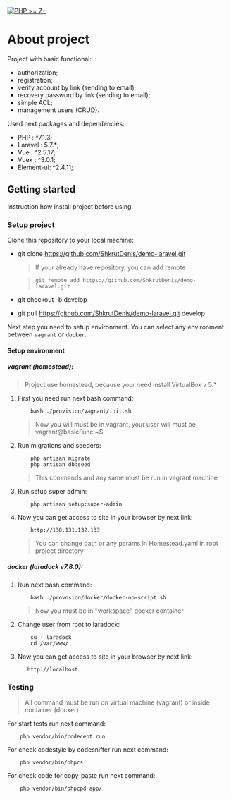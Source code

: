 [![PHP >= 7+](https://img.shields.io/badge/php-%3E%3D%207-8892BF.svg?style=flat-square)](https://php.net/)

# About project

Project with basic functional:
 - authorization;
 - registration;
 - verify account by link (sending to email);
 - recovery password by link (sending to email);
 - simple ACL;
 - management users (CRUD).
 
Used next packages and dependencies:
 - PHP : ^7.1.3;
 - Laravel : 5.7.*;
 - Vue : ^2.5.17;
 - Vuex : ^3.0.1;
 - Element-ui: ^2.4.11;

## Getting started

Instruction how install project before using. 

### Setup project

Clone this repository to your local machine:

- git clone https://github.com/ShkrutDenis/demo-laravel.git

    > If your already have repository, you can add remote 
    
    > ``` git remote add https://github.com/ShkrutDenis/demo-laravel.git ```

- git checkout -b develop

- git pull https://github.com/ShkrutDenis/demo-laravel.git develop

Next step you need to setup environment. You can select any environment between `vagrant` or `docker`.

#### Setup environment

##### vagrant (homestead):

> Project use homestead, because your need install VirtualBox v 5.*
    
1) First you need run next bash command:
    ```
        bash ./provision/vagrant/init.sh
    ```
    > Now you will must be in vagrant, your user will must be vagrant@basicFunc:~$ 
    
3) Run migrations and seeders:
    ```
        php artisan migrate
        php artisan db:seed
    ```
    > This commands and any same must be run in vagrant machine
    
4) Run setup super admin:
    ```
        php artisan setup:super-admin
    ```

5) Now you can get access to site in your browser by next link:
    ```
        http://130.131.132.133
    ```
    
    > You can change path or any params in Homestead.yaml in root project directory
    
##### docker (laradock v7.8.0):

1) Run next bash command:
    ```
        bash ./provosion/docker/docker-up-script.sh
    ```
    > Now you must be in "workspace" docker container
    
2) Change user from root to laradock:
    ```
        su - laradock
        cd /var/www/
    ``` 
3) Now you can get access to site in your browser by next link:
    ```
       http://localhost
    ```
    
### Testing

> All command must be run on virtual machine (vagrant) or inside container (docker).

For start tests run next command:
```
    php vendor/bin/codecept run
```
For check codestyle by codesniffer run next command:
```
    php vendor/bin/phpcs
```
For check code for copy-paste run next command:
```
    php vendor/bin/phpcpd app/
```